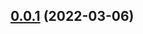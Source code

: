 ## [0.0.1](https://github.com/0x-jerry/vscode-remote-snippets/compare/v0.1.0...v0.0.1) (2022-03-06)



